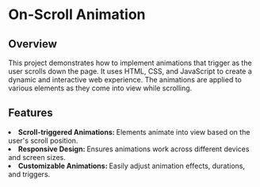 <h1>On-Scroll Animation</h1>
<h2>Overview</h2>
<p>This project demonstrates how to implement animations that trigger as the user scrolls down the page. It uses HTML, CSS, and JavaScript to create a dynamic and interactive web experience. The animations are applied to various elements as they come into view while scrolling.</p>
<h2>Features</h2>
<li><b>Scroll-triggered Animations: </b>Elements animate into view based on the user's scroll position.</li>
<li><b>Responsive Design: </b>Ensures animations work across different devices and screen sizes.</li>
<li><b>Customizable Animations: </b>Easily adjust animation effects, durations, and triggers.</li>